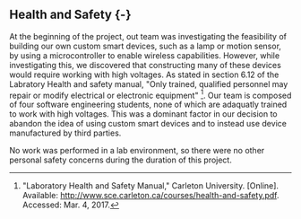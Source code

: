 ## Health and Safety {-}

At the beginning of the project, out team was investigating the feasibility of building our own 
custom smart devices, such as a lamp or motion sensor, by using a microcontroller to enable wireless
capabilities. However, while investigating this, we discovered that constructing many of these
devices would require working with high voltages. As stated in section 6.12 of the Labratory Health
and safety manual, "Only trained, qualified personnel may repair or modify electrical or electronic
equipment" [^HS-1-1]. Our team is composed of four software engineering students, none of which are
adaquatly trained to work with high voltages. This was a dominant factor in our decision to abandon
the idea of using custom smart devices and to instead use device manufactured by third parties.

No work was performed in a lab environment, so there were no other personal safety concerns during
the duration of this project.

[^HS-1-1]: "Laboratory Health and Safety Manual," Carleton University. [Online]. 
Available: http://www.sce.carleton.ca/courses/health-and-safety.pdf. Accessed: Mar. 4, 2017.
